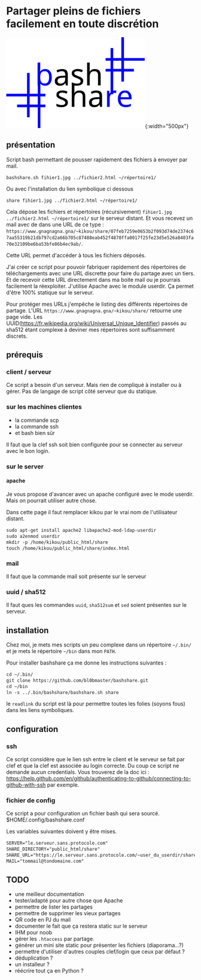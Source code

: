 # Partager pleins de fichiers facilement en toute discrétion

![](./img/logo.svg){:width="500px"}

## présentation

Script bash permettant de pousser rapidement des fichiers à envoyer par mail.

    bashshare.sh fihier1.jpg ../fichier2.html ~/répertoire1/

Ou avec l'installation du lien symbolique ci dessous
 
    share fihier1.jpg ../fichier2.html ~/répertoire1/ 

Cela dépose les fichiers et répertoires (récursivement) `fihier1.jpg ../fichier2.html ~/répertoire1/` sur le serveur distant.
Et vous recevez un mail avec de dans une URL de ce type : `https://www.gnagnagna.gna/~kikou/share/07feb7259e0653b2f093d74de2374c67aa55319b21db797cd2a66b705c87488eab452f4870ffa0017f25fe23d5e526a8403fa70e32109be6ba53bfe86b4ec9ab/`.

Cette URL permet d'accéder à tous les fichiers déposés.


J'ai créer ce script pour pouvoir fabriquer rapidement des répertoires de téléchargements avec une URL discrette pour faire du partage avec un tiers.
Et de recevoir cette URL directement dans ma boite mail ou je pourrais facilement la réexploiter.
J'utilise Apache avec le module userdir. Ça permet d'être 100% statique sur le serveur.

Pour protéger mes URLs j'empêche le listing des différents répertoires de partage. L'URL `https://www.gnagnagna.gna/~kikou/share/` retourne une page vide. Les UUID(https://fr.wikipedia.org/wiki/Universal_Unique_Identifier) passés au sha512 étant complexe à deviner mes répertoires sont suffisamment discrets. 

## prérequis

### client / serveur

Ce script a besoin d'un serveur. Mais rien de compliqué à installer ou à gérer. Pas de langage de script côté serveur que du statique. 

### sur les machines clientes

 - la commande scp
 - la commande ssh
 - et bash bien sûr

Il faut que la clef ssh soit bien configurée pour se connecter au serveur avec le bon login. 

### sur le server

#### apache

Je vous propose d'avancer avec un apache configuré avec le mode userdir. Mais on pourrait utiliser autre chose.

Dans cette page il faut remplacer kikou par le vrai nom de l'utilisateur distant.

```
sudo apt-get install apache2 libapache2-mod-ldap-userdir
sudo a2enmod userdir
mkdir -p /home/kikou/public_html/share
touch /home/kikou/public_html/share/index.html
```
### mail

Il faut que la commande mail soit présente sur le serveur

### uuid / sha512

Il faut ques les commandes `uuid`, `sha512sum` et `sed` soient présentes sur le serveur.

## installation

Chez moi, je mets mes scripts un peu complexe dans un répertoire `~/.bin/` et je mets le répertoire `~/bin` dans mon `PATH`.

Pour installer bashshare ça me donne les instructions suivantes : 

    cd ~/.bin/
    git clone https://github.com/bl0bmaster/bashshare.git
    cd ~/bin
    ln -s ../.bin/bashshare/bashshare.sh share

le `readlink` du script est là pour permettre toutes les folies (soyons fous) dans les liens symboliques.

## configuration

### ssh

Ce script considère que le lien ssh entre le client et le serveur se fait par clef et que la clef est associée au login correcte. Du coup ce script ne demande aucun credentials.
Vous trouverez de la doc ici :
https://help.github.com/en/github/authenticating-to-github/connecting-to-github-with-ssh
par exemple.

### fichier de config

Ce script a pour configuration un fichier bash qui sera sourcé.
    $HOME/.config/bashshare.conf

Les variables suivantes doivent y être mises.

    SERVER="le.serveur.sans.protocole.com"
    SHARE_DIRECTORY="public_html/share"
    SHARE_URL="https://le.serveur.sans.protocole.com/~user_du_userdir/share"
    MAIL="tommail@tondomaine.com"
    
 
## TODO 

 - une meilleur documentation
 - tester/adapté pour autre chose que Apache
 - permettre de lister les partages
 - permettre de supprimer les vieux partages
 - QR code en PJ du mail
 - documenter le fait que ça restera static sur le serveur
 - IHM pour noob
 - gérer les `.htaccess` par partage.
 - générer un mini site static pour présenter les fichiers (diaporama...?)
 - permettre d'utiliser d'autres couples clef/login que ceux par défaut ?
 - déduplication ?
 - un installeur ?
 - réécrire tout ça en Python ?
